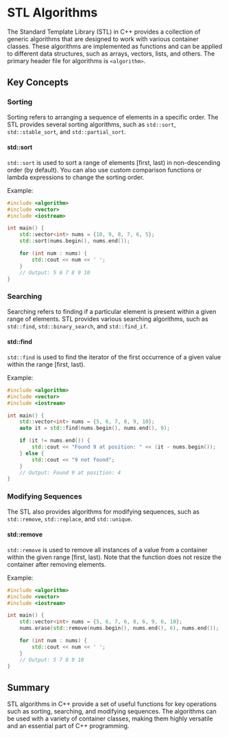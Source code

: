 # STL Algorithms

The Standard Template Library (STL) in C++ provides a collection of generic algorithms that are designed to work with various container classes. These algorithms are implemented as functions and can be applied to different data structures, such as arrays, vectors, lists, and others. The primary header file for algorithms is `<algorithm>`.

## Key Concepts

### Sorting

Sorting refers to arranging a sequence of elements in a specific order. The STL provides several sorting algorithms, such as `std::sort`, `std::stable_sort`, and `std::partial_sort`.

#### std::sort

`std::sort` is used to sort a range of elements [first, last) in non-descending order (by default). You can also use custom comparison functions or lambda expressions to change the sorting order.

Example:

```cpp
#include <algorithm>
#include <vector>
#include <iostream>

int main() {
    std::vector<int> nums = {10, 9, 8, 7, 6, 5};
    std::sort(nums.begin(), nums.end());

    for (int num : nums) {
        std::cout << num << ' ';
    }
    // Output: 5 6 7 8 9 10
}
```

### Searching

Searching refers to finding if a particular element is present within a given range of elements. STL provides various searching algorithms, such as `std::find`, `std::binary_search`, and `std::find_if`.

#### std::find

`std::find` is used to find the iterator of the first occurrence of a given value within the range [first, last).

Example:

```cpp
#include <algorithm>
#include <vector>
#include <iostream>

int main() {
    std::vector<int> nums = {5, 6, 7, 8, 9, 10};
    auto it = std::find(nums.begin(), nums.end(), 9);

    if (it != nums.end()) {
        std::cout << "Found 9 at position: " << (it - nums.begin());
    } else {
        std::cout << "9 not found";
    }
    // Output: Found 9 at position: 4
}
```

### Modifying Sequences

The STL also provides algorithms for modifying sequences, such as `std::remove`, `std::replace`, and `std::unique`.

#### std::remove

`std::remove` is used to remove all instances of a value from a container within the given range [first, last). Note that the function does not resize the container after removing elements.

Example:

```cpp
#include <algorithm>
#include <vector>
#include <iostream>

int main() {
    std::vector<int> nums = {5, 6, 7, 6, 8, 6, 9, 6, 10};
    nums.erase(std::remove(nums.begin(), nums.end(), 6), nums.end());

    for (int num : nums) {
        std::cout << num << ' ';
    }
    // Output: 5 7 8 9 10
}
```

## Summary

STL algorithms in C++ provide a set of useful functions for key operations such as sorting, searching, and modifying sequences. The algorithms can be used with a variety of container classes, making them highly versatile and an essential part of C++ programming.
